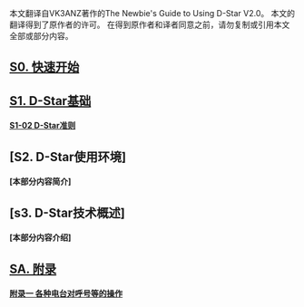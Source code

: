 本文翻译自VK3ANZ著作的The Newbie's Guide to Using D-Star V2.0。
本文的翻译得到了原作者的许可。
在得到原作者和译者同意之前，请勿复制或引用本文全部或部分内容。
  
## [S0. 快速开始](./S0_Quick_Start_Guide.md)  
  
## [S1. D-Star基础](./S01_D-Star_Basic/)  
  #### [S1-02 D-Star准则](./S01_D-Star_Basic/S1-02.Gideline_for_Using_D-Star.md)  
    
## [S2. D-Star使用环境]
  #### [本部分内容简介]  
  
## [s3. D-Star技术概述]
  #### [本部分内容介绍]
  
## [SA. 附录](./SA_Appendix)  
  #### [附录一 各种电台对呼号等的操作](./SA_Appendix/Appendix_1.md)
